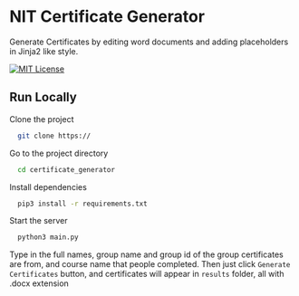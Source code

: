
# NIT Certificate Generator
Generate Certificates by editing word documents and adding
placeholders in Jinja2 like style.



[![MIT License](https://img.shields.io/badge/License-MIT-green.svg)](https://choosealicense.com/licenses/mit/)

## Run Locally

Clone the project

```bash
  git clone https://
```

Go to the project directory

```bash
  cd certificate_generator
```

Install dependencies

```bash
  pip3 install -r requirements.txt
```

Start the server

```bash
  python3 main.py
```

Type in the full names, group name and group id of the group
certificates are from, and course name that people completed.
Then just click `Generate Certificates` button, and certificates
will appear in `results` folder, all with .docx extension
